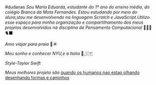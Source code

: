 #dudanas
_Sou Maria Eduarda, estudante do 1º ano do ensino médio, do colégio Branca da Mota Fernandes. Estou estudando por meio do alura,stou me desenvolvendo na linguagem Scratch e JavaScript.Utilizo esse espaço para minha organização e compartilhamento dos meus projetos desenvolvidos na disciplina de Pensamento Computacional_ 💐💗💋🐈‍⬛ 

_Amo viajar para praia_ 🌊☀️

_Meu sonho e conhecer NYU,e a Italia_ 🗽,🇮🇹

_Style-Taylor Swift_

_Meus melhores projeto são_
[quando os humanos nao estao olhando](https://scratch.mit.edu/projects/823659673)
[desenhando formas e caminhos](https://scratch.mit.edu/projects/842188392)
[](https://scratch.mit.edu/projects/848457202)


